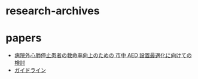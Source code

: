 # research-archives

# papers

- [病院外心肺停止患者の救命率向上のための
市中 AED 設置最適化に向けての検討](http://fasd.jp/files/lib/3/291/201511131624496806.pdf)
- [ガイドライン](http://www.qqzaidan.jp/pdf_5/guideline1_BLS.pdf)
